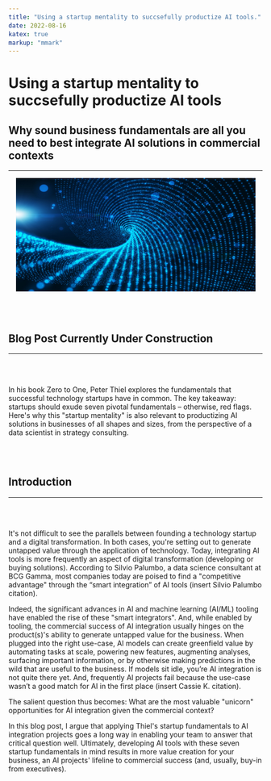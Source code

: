 ```yaml
---
title: "Using a startup mentality to succsefully productize AI tools."
date: 2022-08-16
katex: true
markup: "mmark"
---
```

# Using a startup mentality to succsefully productize AI tools

## Why sound business fundamentals are all you need to best integrate AI solutions in commercial contexts
---

<p align="center"> <img src="/posts/blog_AI_image_2.jpeg"/ width = "475" height = "225"> </p>

<br><br>

## Blog Post Currently Under Construction 

---

<br><br>

In his book Zero to One, Peter Thiel explores the fundamentals that successful technology startups have in common. The key takeaway: startups should exude seven pivotal fundamentals – otherwise, red flags. Here's why this "startup mentality" is also relevant to productizing AI solutions in businesses of all shapes and sizes, from the perspective of a data scientist in strategy consulting.

<br><br>

## Introduction
---

<br><br>

It's not difficult to see the parallels between founding a technology startup and a digital transformation. In both cases, you're setting out to generate untapped value through the application of technology. Today, integrating AI tools is more frequently an aspect of digital transformation (developing or buying solutions). According to Silvio Palumbo, a data science consultant at BCG Gamma, most companies today are poised to find a "competitive advantage" through the “smart integration” of AI tools (insert Silvio Palumbo citation). 

Indeed, the significant advances in AI and machine learning (AI/ML) tooling have enabled the rise of these "smart integrators". And, while enabled by tooling, the commercial success of AI integration usually hinges on the product(s)'s ability to generate untapped value for the business. When plugged into the right use-case, AI models can create greenfield value by automating tasks at scale, powering new features, augmenting analyses, surfacing important information, or by otherwise making predictions in the wild that are useful to the business. If models sit idle, you’re AI integration is not quite there yet. And, frequently AI projects fail because the use-case wasn’t a good match for AI in the first place (insert Cassie K. citation). 

The salient question thus becomes: What are the most valuable "unicorn" opportunities for AI integration given the commercial context? 

In this blog post, I argue that applying Thiel's startup fundamentals to AI integration projects goes a long way in enabling your team to answer that critical question well. Ultimately, developing AI tools with these seven startup fundamentals in mind results in more value creation for your business, an AI projects' lifeline to commercial success (and, usually, buy-in from executives).

<br><br>
